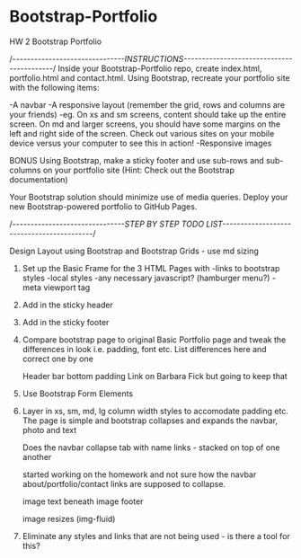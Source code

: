 # Bootstrap-Portfolio
HW 2 Bootstrap Portfolio 


/*-------------------------------INSTRUCTIONS------------------------------------------*/
Inside your Bootstrap-Portfolio repo, create index.html, portfolio.html and contact.html.
Using Bootstrap, recreate your portfolio site with the following items:

-A navbar
-A responsive layout (remember the grid, rows and columns are your friends)
-eg. On xs and sm screens, content should take up the entire screen. On md and larger screens, you should have some margins on the left and right side of the screen. Check out various sites on your mobile device versus your computer to see this in action!
-Responsive images


BONUS
   Using Bootstrap, make a sticky footer and use sub-rows and sub-columns on your portfolio site (Hint: Check out the Bootstrap documentation)


Your Bootstrap solution should minimize use of media queries.
Deploy your new Bootstrap-powered portfolio to GitHub Pages.

/*-------------------------------STEP BY STEP TODO LIST------------------------------------------*/

Design Layout using Bootstrap and Bootstrap Grids - use md sizing
1) Set up the Basic Frame for the 3 HTML Pages with 
    -links to bootstrap styles
    -local styles
    -any necessary javascript? (hamburger menu?)
    -meta viewport tag

2) Add in the sticky header
3) Add in the sticky footer

4) Compare bootstrap page to original Basic Portfolio page and tweak the differences in look i.e. padding, font etc.
    List differences here and correct one by one 

    Header bar bottom padding
    Link on Barbara Fick but going to keep that

5) Use Bootstrap Form Elements

6) Layer in xs, sm, md, lg column width styles to accomodate padding etc.  
The page is simple and bootstrap collapses and expands the navbar, photo and text 

    Does the navbar collapse
    tab with name
    links - stacked on top of one another

    started working on the homework and not sure how the navbar about/portfolio/contact links are supposed to collapse.  

    image
    text beneath image
    footer

    image resizes (img-fluid)

7) Eliminate any styles and links that are not being used - is there a tool for this?
